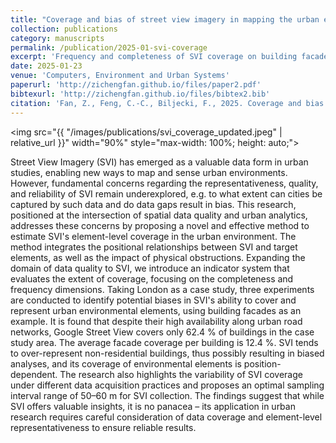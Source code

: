 ```yaml
---
title: "Coverage and bias of street view imagery in mapping the urban environment"
collection: publications
category: manuscripts
permalink: /publication/2025-01-svi-coverage
excerpt: 'Frequency and completeness of SVI coverage on building facades.'
date: 2025-01-23
venue: 'Computers, Environment and Urban Systems'
paperurl: 'http://zichengfan.github.io/files/paper2.pdf'
bibtexurl: 'http://zichengfan.github.io/files/bibtex2.bib'
citation: 'Fan, Z., Feng, C.-C., Biljecki, F., 2025. Coverage and bias of street view imagery in mapping the urban environment. Computers, Environment and Urban Systems 117, 102253. https://doi.org/10.1016/j.compenvurbsys.2025.102253'
---
```


<img src="{{ "/images/publications/svi_coverage_updated.jpeg" | relative_url }}" width="90%" style="max-width: 100%; height: auto;">

Street View Imagery (SVI) has emerged as a valuable data form in urban studies, enabling new ways to map and sense urban environments. However, fundamental concerns regarding the representativeness, quality, and reliability of SVI remain underexplored, e.g. to what extent can cities be captured by such data and do data gaps result in bias. This research, positioned at the intersection of spatial data quality and urban analytics, addresses these concerns by proposing a novel and effective method to estimate SVI's element-level coverage in the urban environment. The method integrates the positional relationships between SVI and target elements, as well as the impact of physical obstructions. Expanding the domain of data quality to SVI, we introduce an indicator system that evaluates the extent of coverage, focusing on the completeness and frequency dimensions. Taking London as a case study, three experiments are conducted to identify potential biases in SVI's ability to cover and represent urban environmental elements, using building facades as an example. It is found that despite their high availability along urban road networks, Google Street View covers only 62.4 % of buildings in the case study area. The average facade coverage per building is 12.4 %. SVI tends to over-represent non-residential buildings, thus possibly resulting in biased analyses, and its coverage of environmental elements is position-dependent. The research also highlights the variability of SVI coverage under different data acquisition practices and proposes an optimal sampling interval range of 50–60 m for SVI collection. The findings suggest that while SVI offers valuable insights, it is no panacea – its application in urban research requires careful consideration of data coverage and element-level representativeness to ensure reliable results.